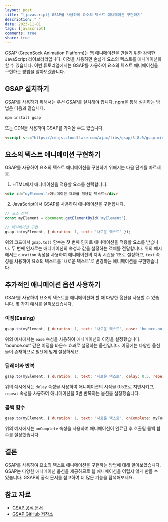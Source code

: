 ```yaml
---
layout: post
title: "[javascript] GSAP를 사용하여 요소의 텍스트 애니메이션 구현하기"
description: " "
date: 2023-11-01
tags: [javascript]
comments: true
share: true
---
```


GSAP (GreenSock Animation Platform)는 웹 애니메이션을 만들기 위한 강력한 JavaScript 라이브러리입니다. 이것을 사용하면 손쉽게 요소의 텍스트를 애니메이션화 할 수 있습니다. 이번 튜토리얼에서는 GSAP를 사용하여 요소의 텍스트 애니메이션을 구현하는 방법을 알아보겠습니다.

## GSAP 설치하기

GSAP를 사용하기 위해서는 우선 GSAP를 설치해야 합니다. npm을 통해 설치하는 방법은 다음과 같습니다.

```javascript
npm install gsap
```

또는 CDN을 사용하여 GSAP를 가져올 수도 있습니다.

```html
<script src="https://cdnjs.cloudflare.com/ajax/libs/gsap/3.8.0/gsap.min.js"></script>
```

## 요소의 텍스트 애니메이션 구현하기

GSAP를 사용하여 요소의 텍스트 애니메이션을 구현하기 위해서는 다음 단계를 따르세요.

1. HTML에서 애니메이션을 적용할 요소를 선택합니다.

```html
<div id="myElement">애니메이션 효과를 적용할 텍스트</div>
```

2. JavaScript에서 GSAP를 사용하여 애니메이션을 구현합니다.

```javascript
// 요소 선택
const myElement = document.getElementById('myElement');

// 애니메이션 구현
gsap.to(myElement, { duration: 1, text: '새로운 텍스트' });
```

위의 코드에서 `gsap.to()` 함수는 첫 번째 인자로 애니메이션을 적용할 요소를 받습니다. 두 번째 인자로는 애니메이션의 속성과 값을 설정하는 객체를 전달합니다. 위의 예시에서는 `duration` 속성을 사용하여 애니메이션의 지속 시간을 1초로 설정하고, `text` 속성을 사용하여 요소의 텍스트를 '새로운 텍스트'로 변경하는 애니메이션을 구현했습니다.

## 추가적인 애니메이션 옵션 사용하기

GSAP를 사용하여 요소의 텍스트를 애니메이션화 할 때 다양한 옵션을 사용할 수 있습니다. 몇 가지 예시를 살펴보겠습니다.

### 이징(Easing)

```javascript
gsap.to(myElement, { duration: 1, text: '새로운 텍스트', ease: 'bounce.out' });
```

위의 예시에서는 `ease` 속성을 사용하여 애니메이션의 이징을 설정했습니다. 'bounce.out' 값은 이징을 바운스 효과로 설정하는 옵션입니다. 이징에는 다양한 옵션들이 존재하므로 필요에 맞게 설정하세요.

### 딜레이와 반복

```javascript
gsap.to(myElement, { duration: 1, text: '새로운 텍스트', delay: 0.5, repeat: 3 });
```

위의 예시에서는 `delay` 속성을 사용하여 애니메이션의 시작을 0.5초로 지연시키고, `repeat` 속성을 사용하여 애니메이션을 3번 반복하는 옵션을 설정했습니다.

### 콜백 함수

```javascript
gsap.to(myElement, { duration: 1, text: '새로운 텍스트', onComplete: myFunction });
```

위의 예시에서는 `onComplete` 속성을 사용하여 애니메이션이 완료된 후 호출될 콜백 함수를 설정했습니다.

## 결론

GSAP를 사용하여 요소의 텍스트 애니메이션을 구현하는 방법에 대해 알아보았습니다. GSAP는 다양한 애니메이션 옵션을 제공하므로 웹 애니메이션을 어렵지 않게 만들 수 있습니다. GSAP의 공식 문서를 참고하여 더 많은 기능을 탐색해보세요.

## 참고 자료

- [GSAP 공식 문서](https://greensock.com/gsap/)
- [GSAP GitHub 저장소](https://github.com/greensock/GSAP)